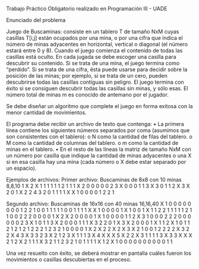 Trabajo Práctico Obligatorio realizado en Programación III - UADE

Enunciado del problema

Juego de Buscaminas: consiste en un tablero T de tamaño NxM cuyas casillas T[i,j] están ocupados por una mina, o por una cifra que indica el número de minas adyacentes en horizontal, vertical o diagonal (el número estará entre 0 y 8). Cuando el juego comienza el contenido de todas las casillas está oculto. En cada jugada se debe escoger una casilla para descubrir su contenido. Si se trata de una mina, el juego termina como “perdido”. Si se trata de una cifra, ésta puede usarse para decidir sobre la posición de las minas; por ejemplo, si se trata de un cero, pueden descubrirse todas las casillas contiguas sin peligro. El juego termina con éxito si se consiguen descubrir todas las casillas sin minas, y sólo esas. El número total de minas m es conocido de antemano por el jugador.

Se debe diseñar un algoritmo que complete el juego en forma exitosa con la menor cantidad de movimientos.

El programa debe recibir un archivo de texto que contenga:
•	La primera línea contiene los siguientes números separados por coma (asumimos que son consistentes con el tablero):
o	N como la cantidad de filas del tablero.
o	M como la cantidad de columnas del tablero.
o	m como la cantidad de minas en el tablero.
•	En  el  resto  de  las  líneas  la  matriz  de  tamaño  NxM  con  un  número  por  casilla  que indique la cantidad de minas adyacentes o una X si en esa casilla hay una mina (cada número o X debe estar separado por un espacio).

Ejemplos de archivos:
Primer archivo: Buscaminas de 8x8 con 10 minas
8,8,10
1 X 2 X 1 1 1 1
1 1 2 1 1 1 X 2
0 0 0 0 0 2 3 X
0 0 0 1 1 3 X 3
0 1 1 2 X 3 X 2
0 1 X 2 2 4 3 2
0 1 1 1 1 X X 1
0 0 0 0 1 2 2 1


Segundo archivo: Buscaminas de 16x16 con 40 minas
16,16,40
X 1 0 0 0 0 0 0 0 0 1 2 2 1 0 0
1 1 1 1 1 0 0 1 1 1 1 X X 1 0 0
0 0 1 X 1 0 0 1 X 1 1 2 2 1 1 1
1 1 2 1 1 0 0 2 2 2 0 0 0 0 1 X
2 X 2 0 0 0 0 1 X 1 0 0 0 0 1 1
2 X 3 1 0 0 0 2 2 2 0 0 0 0 0 0
2 3 X 1 0 1 1 3 X 2 0 0 0 1 1 1
X 3 2 2 0 1 X 3 X 2 0 0 0 1 X 1
1 2 X 1 0 1 1 2 1 2 1 2 1 2 2 2
1 2 3 2 1 0 0 0 0 1 X 2 X 2 2 X
2 X 3 X 2 1 0 0 1 2 2 2 2 X 3 2
2 X 4 3 X 3 3 2 3 X 2 1 2 3 X 1
1 1 3 X 4 X X X 5 X 2 2 X 3 1 1
1 1 3 X 3 3 X X X 2 1 2 X 2 1 1
1 X 3 2 1 1 2 3 2 1 0 1 1 1 1 X
1 2 X 1 0 0 0 0 0 0 0 0 0 0 1 1


Una vez resuelto con éxito, se deberá mostrar en pantalla cuáles fueron los movimientos o casillas descubiertas en el proceso.
